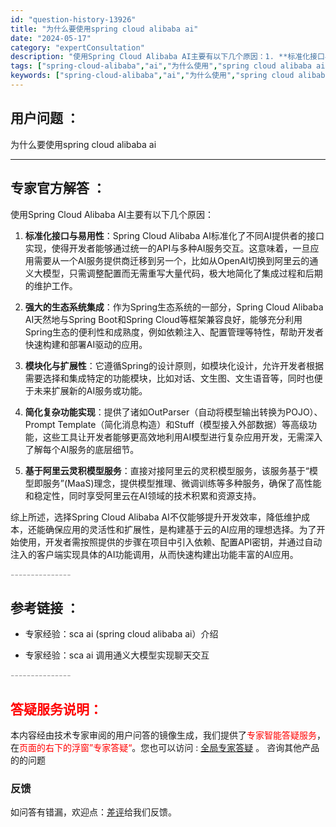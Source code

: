 ```yaml
---
id: "question-history-13926"
title: "为什么要使用spring cloud alibaba ai"
date: "2024-05-17"
category: "expertConsultation"
description: "使用Spring Cloud Alibaba AI主要有以下几个原因：1. **标准化接口与易用性**：Spring Cloud Alibaba AI标准化了不同AI提供者的接口实现，使得开发者能够通过统一的API与多种AI服务交互。这意味着，一旦应用需要从一个AI服务提供商迁移到另一个，比如从Op"
tags: ["spring-cloud-alibaba","ai","为什么使用","spring cloud alibaba ai"]
keywords: ["spring-cloud-alibaba","ai","为什么使用","spring cloud alibaba ai"]
---
```


## 用户问题 ： 
 为什么要使用spring cloud alibaba ai  

---------------
## 专家官方解答 ：

使用Spring Cloud Alibaba AI主要有以下几个原因：

1. **标准化接口与易用性**：Spring Cloud Alibaba AI标准化了不同AI提供者的接口实现，使得开发者能够通过统一的API与多种AI服务交互。这意味着，一旦应用需要从一个AI服务提供商迁移到另一个，比如从OpenAI切换到阿里云的通义大模型，只需调整配置而无需重写大量代码，极大地简化了集成过程和后期的维护工作。

2. **强大的生态系统集成**：作为Spring生态系统的一部分，Spring Cloud Alibaba AI天然地与Spring Boot和Spring Cloud等框架兼容良好，能够充分利用Spring生态的便利性和成熟度，例如依赖注入、配置管理等特性，帮助开发者快速构建和部署AI驱动的应用。

3. **模块化与扩展性**：它遵循Spring的设计原则，如模块化设计，允许开发者根据需要选择和集成特定的功能模块，比如对话、文生图、文生语音等，同时也便于未来扩展新的AI服务或功能。

4. **简化复杂功能实现**：提供了诸如OutParser（自动将模型输出转换为POJO）、Prompt Template（简化消息构造）和Stuff（模型接入外部数据）等高级功能，这些工具让开发者能够更高效地利用AI模型进行复杂应用开发，无需深入了解每个AI服务的底层细节。

5. **基于阿里云灵积模型服务**：直接对接阿里云的灵积模型服务，该服务基于“模型即服务”(MaaS)理念，提供模型推理、微调训练等多种服务，确保了高性能和稳定性，同时享受阿里云在AI领域的技术积累和资源支持。

综上所述，选择Spring Cloud Alibaba AI不仅能够提升开发效率，降低维护成本，还能确保应用的灵活性和扩展性，是构建基于云的AI应用的理想选择。为了开始使用，开发者需按照提供的步骤在项目中引入依赖、配置API密钥，并通过自动注入的客户端实现具体的AI功能调用，从而快速构建出功能丰富的AI应用。


<font color="#949494">---------------</font> 


## 参考链接 ：

* 专家经验：sca ai (spring cloud alibaba ai）介绍 
 
 * 专家经验：sca ai 调用通义大模型实现聊天交互 


 <font color="#949494">---------------</font> 
 


## <font color="#FF0000">答疑服务说明：</font> 

本内容经由技术专家审阅的用户问答的镜像生成，我们提供了<font color="#FF0000">专家智能答疑服务</font>，在<font color="#FF0000">页面的右下的浮窗”专家答疑“</font>。您也可以访问 : [全局专家答疑](https://answer.opensource.alibaba.com/docs/intro) 。 咨询其他产品的的问题

### 反馈
如问答有错漏，欢迎点：[差评](https://ai.nacos.io/user/feedbackByEnhancerGradePOJOID?enhancerGradePOJOId=13929)给我们反馈。
